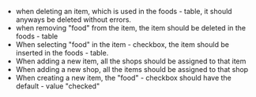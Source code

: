 - when deleting an item, which is used in the foods - table, it should anyways be deleted without errors.
- when removing "food" from the item, the item should be deleted in the foods - table
- When selecting "food" in the item - checkbox, the item should be inserted in the foods - table.
- When adding a new item, all the shops should be assigned to that item
- When adding a new shop, all the items should be assigned to that shop
- When creating a new item, the "food" - checkbox should have the default - value "checked"